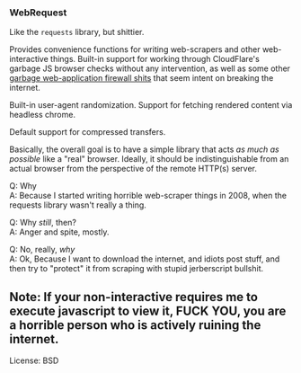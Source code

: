 ### WebRequest

Like the `requests` library, but shittier.

Provides convenience functions for writing web-scrapers and other web-interactive
things. Built-in support for working through CloudFlare's garbage JS browser
checks without any intervention, as well as some other [garbage web-application 
firewall shits](https://sucuri.net/website-firewall/) that seem intent on 
breaking the internet.

Built-in user-agent randomization. Support for fetching rendered content via 
headless chrome.

Default support for compressed transfers. 

Basically, the overall goal is to have a simple library that acts *as much as 
possible* like a "real" browser. Ideally, it should be indistinguishable from 
an actual browser from the perspective of the remote HTTP(s) server.

Q: Why  
A: Because I started writing horrible web-scraper things in 2008, when the 
requests library wasn't really a thing.  

Q: Why *still*, then?  
A: Anger and spite, mostly.  

Q: No, really, *why*  
A: Ok, Because I want to download the internet, and idiots post stuff, and then
    try to "protect" it from scraping with stupid jerberscript bullshit.

## Note: If your non-interactive requires me to execute javascript to view it, FUCK YOU, you are a horrible person who is actively ruining the internet.

License:
BSD



